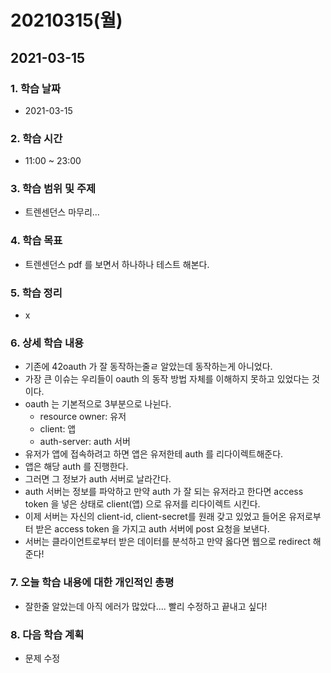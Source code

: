 # 20210315\(월\)

## 2021-03-15

### 1. 학습 날짜

* 2021-03-15

### 2. 학습 시간

* 11:00 ~ 23:00

### 3. 학습 범위 및 주제

* 트렌센던스 마무리...

### 4. 학습 목표

* 트렌센던스 pdf 를 보면서 하나하나 테스트 해본다.

### 5. 학습 정리

* x

### 6. 상세 학습 내용

* 기존에 42oauth 가 잘 동작하는줄ㄹ 알았는데 동작하는게 아니었다.
* 가장 큰 이슈는 우리들이 oauth 의 동작 방법 자체를 이해하지 못하고 있었다는 것이다.
* oauth 는 기본적으로 3부분으로 나뉜다.
  * resource owner: 유저
  * client: 앱
  * auth-server: auth 서버
* 유저가 앱에 접속하려고 하면 앱은 유저한테 auth 를 리다이렉트해준다.
* 앱은 해당 auth 를 진행한다.
* 그러면 그 정보가 auth 서버로 날라간다.
* auth 서버는 정보를 파악하고 만약 auth 가 잘 되는 유저라고 한다면 access token 을 넣은 상태로 client\(앱\) 으로 유저를 리다이렉트 시킨다.
* 이제 서버는 자신의 client-id, client-secret를 원래 갖고 있었고 들어온 유저로부터 받은 access token 을 가지고 auth 서버에 post 요청을 보낸다.
* 서버는 클라이언트로부터 받은 데이터를 분석하고 만약 옳다면 웹으로 redirect 해준다!

### 7. 오늘 학습 내용에 대한 개인적인 총평

* 잘한줄 알았는데 아직 에러가 많았다.... 빨리 수정하고 끝내고 싶다!

### 8. 다음 학습 계획

* 문제 수정

